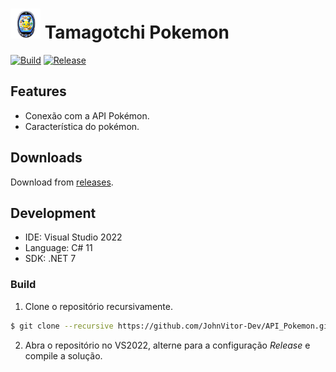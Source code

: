 <img src="icon.png" alt="[logo]" width="48"/> Tamagotchi Pokemon
=======================

[![Build](https://github.com/shadowsocks/shadowsocks-windows/workflows/Build/badge.svg)](https://github.com/shadowsocks/shadowsocks-windows/actions?query=workflow%3ABuild)
[![Release](https://github.com/shadowsocks/shadowsocks-windows/workflows/Release/badge.svg)](https://github.com/shadowsocks/shadowsocks-windows/actions?query=workflow%3ARelease)

## Features

- Conexão com a API Pokémon.
- Característica do pokémon.

## Downloads

Download from [releases](https://github.com/shadowsocks/shadowsocks-windows/releases).

## Development

- IDE: Visual Studio 2022
- Language: C# 11
- SDK: .NET 7

### Build

1. Clone o repositório recursivamente.
```bash
$ git clone --recursive https://github.com/JohnVitor-Dev/API_Pokemon.git
```
2. Abra o repositório no VS2022, alterne para a configuração _Release_ e compile a solução.
